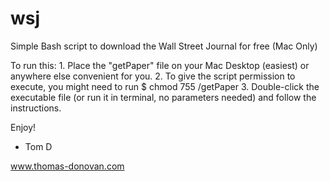 # wsj
Simple Bash script to download the Wall Street Journal for free (Mac Only)

To run this:
	1. Place the "getPaper" file on your Mac Desktop (easiest) or anywhere else convenient for you. 
	2. To give the script permission to execute, you might need to run $ chmod 755 <yourPath>/getPaper
	3. Double-click the executable file (or run it in terminal, no parameters needed) and follow the instructions.

Enjoy!
- Tom D

www.thomas-donovan.com 



